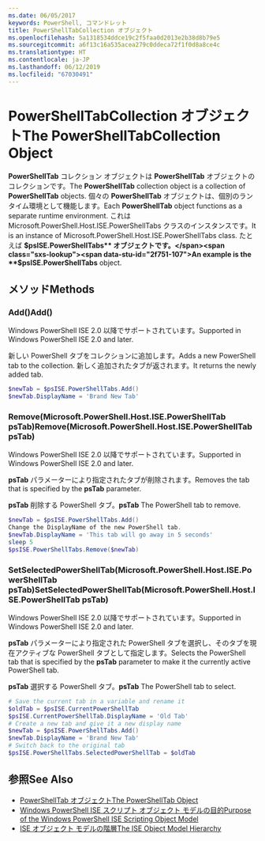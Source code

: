 ```yaml
---
ms.date: 06/05/2017
keywords: PowerShell, コマンドレット
title: PowerShellTabCollection オブジェクト
ms.openlocfilehash: 5a1318534ddce19c2f5faa0d2013e2b38d8b79e5
ms.sourcegitcommit: a6f13c16a535acea279c0ddeca72f1f0d8a8ce4c
ms.translationtype: HT
ms.contentlocale: ja-JP
ms.lasthandoff: 06/12/2019
ms.locfileid: "67030491"
---
```

# <a name="the-powershelltabcollection-object"></a><span data-ttu-id="2f751-103">PowerShellTabCollection オブジェクト</span><span class="sxs-lookup"><span data-stu-id="2f751-103">The PowerShellTabCollection Object</span></span>

<span data-ttu-id="2f751-104">**PowerShellTab** コレクション オブジェクトは **PowerShellTab** オブジェクトのコレクションです。</span><span class="sxs-lookup"><span data-stu-id="2f751-104">The **PowerShellTab** collection object is a collection of **PowerShellTab** objects.</span></span> <span data-ttu-id="2f751-105">個々の **PowerShellTab** オブジェクトは、個別のランタイム環境として機能します。</span><span class="sxs-lookup"><span data-stu-id="2f751-105">Each **PowerShellTab** object functions as a separate runtime environment.</span></span> <span data-ttu-id="2f751-106">これは Microsoft.PowerShell.Host.ISE.PowerShellTabs クラスのインスタンスです。</span><span class="sxs-lookup"><span data-stu-id="2f751-106">It is an instance of Microsoft.PowerShell.Host.ISE.PowerShellTabs class.</span></span> <span data-ttu-id="2f751-107">たとえば **$psISE.PowerShellTabs** オブジェクトです。</span><span class="sxs-lookup"><span data-stu-id="2f751-107">An example is the **$psISE.PowerShellTabs** object.</span></span>

## <a name="methods"></a><span data-ttu-id="2f751-108">メソッド</span><span class="sxs-lookup"><span data-stu-id="2f751-108">Methods</span></span>

### <a name="add"></a><span data-ttu-id="2f751-109">Add\(\)</span><span class="sxs-lookup"><span data-stu-id="2f751-109">Add\(\)</span></span>

<span data-ttu-id="2f751-110">Windows PowerShell ISE 2.0 以降でサポートされています。</span><span class="sxs-lookup"><span data-stu-id="2f751-110">Supported in Windows PowerShell ISE 2.0 and later.</span></span>

<span data-ttu-id="2f751-111">新しい PowerShell タブをコレクションに追加します。</span><span class="sxs-lookup"><span data-stu-id="2f751-111">Adds a new PowerShell tab to the collection.</span></span> <span data-ttu-id="2f751-112">新しく追加されたタブが返されます。</span><span class="sxs-lookup"><span data-stu-id="2f751-112">It returns the newly added tab.</span></span>

```powershell
$newTab = $psISE.PowerShellTabs.Add()
$newTab.DisplayName = 'Brand New Tab'
```

### <a name="removemicrosoftpowershellhostisepowershelltab-pstab"></a><span data-ttu-id="2f751-113">Remove\(Microsoft.PowerShell.Host.ISE.PowerShellTab psTab\)</span><span class="sxs-lookup"><span data-stu-id="2f751-113">Remove\(Microsoft.PowerShell.Host.ISE.PowerShellTab psTab\)</span></span>

<span data-ttu-id="2f751-114">Windows PowerShell ISE 2.0 以降でサポートされています。</span><span class="sxs-lookup"><span data-stu-id="2f751-114">Supported in Windows PowerShell ISE 2.0 and later.</span></span>

<span data-ttu-id="2f751-115">**psTab** パラメーターにより指定されたタブが削除されます。</span><span class="sxs-lookup"><span data-stu-id="2f751-115">Removes the tab that is specified by the **psTab** parameter.</span></span>

<span data-ttu-id="2f751-116">**psTab** 削除する PowerShell タブ。</span><span class="sxs-lookup"><span data-stu-id="2f751-116">**psTab** The PowerShell tab to remove.</span></span>

```powershell
$newTab = $psISE.PowerShellTabs.Add()
Change the DisplayName of the new PowerShell tab.
$newTab.DisplayName = 'This tab will go away in 5 seconds'
sleep 5
$psISE.PowerShellTabs.Remove($newTab)
```

### <a name="setselectedpowershelltabmicrosoftpowershellhostisepowershelltab-pstab"></a><span data-ttu-id="2f751-117">SetSelectedPowerShellTab\(Microsoft.PowerShell.Host.ISE.PowerShellTab psTab\)</span><span class="sxs-lookup"><span data-stu-id="2f751-117">SetSelectedPowerShellTab\(Microsoft.PowerShell.Host.ISE.PowerShellTab psTab\)</span></span>

<span data-ttu-id="2f751-118">Windows PowerShell ISE 2.0 以降でサポートされています。</span><span class="sxs-lookup"><span data-stu-id="2f751-118">Supported in Windows PowerShell ISE 2.0 and later.</span></span>

<span data-ttu-id="2f751-119">**psTab** パラメーターにより指定された PowerShell タブを選択し、そのタブを現在アクティブな PowerShell タブとして指定します。</span><span class="sxs-lookup"><span data-stu-id="2f751-119">Selects the PowerShell tab that is specified by the **psTab** parameter to make it the currently active PowerShell tab.</span></span>

<span data-ttu-id="2f751-120">**psTab** 選択する PowerShell タブ。</span><span class="sxs-lookup"><span data-stu-id="2f751-120">**psTab** The PowerShell tab to select.</span></span>

```powershell
# Save the current tab in a variable and rename it
$oldTab = $psISE.CurrentPowerShellTab
$psISE.CurrentPowerShellTab.DisplayName = 'Old Tab'
# Create a new tab and give it a new display name
$newTab = $psISE.PowerShellTabs.Add()
$newTab.DisplayName = 'Brand New Tab'
# Switch back to the original tab
$psISE.PowerShellTabs.SelectedPowerShellTab = $oldTab
```

## <a name="see-also"></a><span data-ttu-id="2f751-121">参照</span><span class="sxs-lookup"><span data-stu-id="2f751-121">See Also</span></span>

- [<span data-ttu-id="2f751-122">PowerShellTab オブジェクト</span><span class="sxs-lookup"><span data-stu-id="2f751-122">The PowerShellTab Object</span></span>](The-PowerShellTab-Object.md)
- [<span data-ttu-id="2f751-123">Windows PowerShell ISE スクリプト オブジェクト モデルの目的</span><span class="sxs-lookup"><span data-stu-id="2f751-123">Purpose of the Windows PowerShell ISE Scripting Object Model</span></span>](Purpose-of-the-Windows-PowerShell-ISE-Scripting-Object-Model.md)
- [<span data-ttu-id="2f751-124">ISE オブジェクト モデルの階層</span><span class="sxs-lookup"><span data-stu-id="2f751-124">The ISE Object Model Hierarchy</span></span>](The-ISE-Object-Model-Hierarchy.md)

